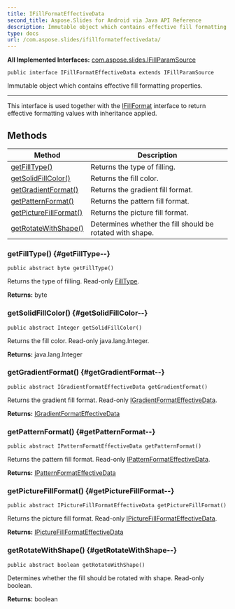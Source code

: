 ```yaml
---
title: IFillFormatEffectiveData
second_title: Aspose.Slides for Android via Java API Reference
description: Immutable object which contains effective fill formatting properties.
type: docs
url: /com.aspose.slides/ifillformateffectivedata/
---
```

**All Implemented Interfaces:**
[com.aspose.slides.IFillParamSource](../../com.aspose.slides/ifillparamsource)
```
public interface IFillFormatEffectiveData extends IFillParamSource
```

Immutable object which contains effective fill formatting properties.

--------------------

This interface is used together with the [IFillFormat](../../com.aspose.slides/ifillformat) interface to return effective formatting values with inheritance applied.
## Methods

| Method | Description |
| --- | --- |
| [getFillType()](#getFillType--) | Returns the type of filling. |
| [getSolidFillColor()](#getSolidFillColor--) | Returns the fill color. |
| [getGradientFormat()](#getGradientFormat--) | Returns the gradient fill format. |
| [getPatternFormat()](#getPatternFormat--) | Returns the pattern fill format. |
| [getPictureFillFormat()](#getPictureFillFormat--) | Returns the picture fill format. |
| [getRotateWithShape()](#getRotateWithShape--) | Determines whether the fill should be rotated with shape. |
### getFillType() {#getFillType--}
```
public abstract byte getFillType()
```


Returns the type of filling. Read-only [FillType](../../com.aspose.slides/filltype).

**Returns:**
byte
### getSolidFillColor() {#getSolidFillColor--}
```
public abstract Integer getSolidFillColor()
```


Returns the fill color. Read-only java.lang.Integer.

**Returns:**
java.lang.Integer
### getGradientFormat() {#getGradientFormat--}
```
public abstract IGradientFormatEffectiveData getGradientFormat()
```


Returns the gradient fill format. Read-only [IGradientFormatEffectiveData](../../com.aspose.slides/igradientformateffectivedata).

**Returns:**
[IGradientFormatEffectiveData](../../com.aspose.slides/igradientformateffectivedata)
### getPatternFormat() {#getPatternFormat--}
```
public abstract IPatternFormatEffectiveData getPatternFormat()
```


Returns the pattern fill format. Read-only [IPatternFormatEffectiveData](../../com.aspose.slides/ipatternformateffectivedata).

**Returns:**
[IPatternFormatEffectiveData](../../com.aspose.slides/ipatternformateffectivedata)
### getPictureFillFormat() {#getPictureFillFormat--}
```
public abstract IPictureFillFormatEffectiveData getPictureFillFormat()
```


Returns the picture fill format. Read-only [IPictureFillFormatEffectiveData](../../com.aspose.slides/ipicturefillformateffectivedata).

**Returns:**
[IPictureFillFormatEffectiveData](../../com.aspose.slides/ipicturefillformateffectivedata)
### getRotateWithShape() {#getRotateWithShape--}
```
public abstract boolean getRotateWithShape()
```


Determines whether the fill should be rotated with shape. Read-only boolean.

**Returns:**
boolean
